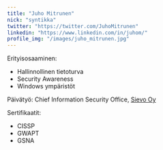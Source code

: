 ```yaml
---
title: "Juho Mitrunen"
nick: "syntikka"
twitter: "https://twitter.com/JuhoMitrunen"
linkedin: "https://www.linkedin.com/in/juhom/"
profile_img: "/images/juho_mitrunen.jpg"
---
```


Erityisosaaminen:
* Hallinnollinen tietoturva
* Security Awareness
* Windows ympäristöt

Päivätyö: Chief Information Security Office, [Sievo Oy](https://www.sievo.com)

Sertifikaatit:
* CISSP
* GWAPT
* GSNA
